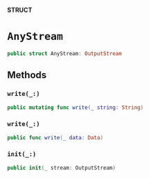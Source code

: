 **STRUCT**

# `AnyStream`

```swift
public struct AnyStream: OutputStream
```

## Methods
### `write(_:)`

```swift
public mutating func write(_ string: String)
```

### `write(_:)`

```swift
public func write(_ data: Data)
```

### `init(_:)`

```swift
public init(_ stream: OutputStream)
```
